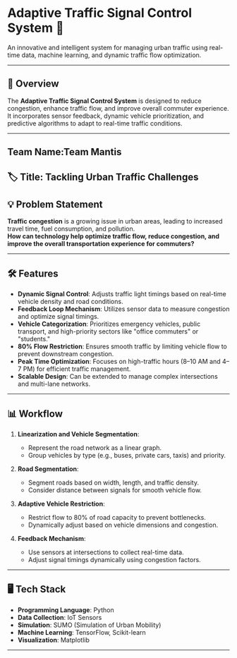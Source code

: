 # Adaptive Traffic Signal Control System 🚦

An innovative and intelligent system for managing urban traffic using real-time data, machine learning, and dynamic traffic flow optimization.

---

## 📌 Overview

The **Adaptive Traffic Signal Control System** is designed to reduce congestion, enhance traffic flow, and improve overall commuter experience. It incorporates sensor feedback, dynamic vehicle prioritization, and predictive algorithms to adapt to real-time traffic conditions.

---

## **Team Name:Team Mantis**
## 🏷️ **Title**: Tackling Urban Traffic Challenges  
## 💡 **Problem Statement**

**Traffic congestion** is a growing issue in urban areas, leading to increased travel time, fuel consumption, and pollution.  
**How can technology help optimize traffic flow, reduce congestion, and improve the overall transportation experience for commuters?**

---

## 🛠 Features

- **Dynamic Signal Control**: Adjusts traffic light timings based on real-time vehicle density and road conditions.
- **Feedback Loop Mechanism**: Utilizes sensor data to measure congestion and optimize signal timings.
- **Vehicle Categorization**: Prioritizes emergency vehicles, public transport, and high-priority sectors like "office commuters" or "students."
- **80% Flow Restriction**: Ensures smooth traffic by limiting vehicle flow to prevent downstream congestion.
- **Peak Time Optimization**: Focuses on high-traffic hours (8–10 AM and 4–7 PM) for efficient traffic management.
- **Scalable Design**: Can be extended to manage complex intersections and multi-lane networks.

---

## 📊 Workflow

1. **Linearization and Vehicle Segmentation**:
   - Represent the road network as a linear graph.
   - Group vehicles by type (e.g., buses, private cars, taxis) and priority.

2. **Road Segmentation**:
   - Segment roads based on width, length, and traffic density.
   - Consider distance between signals for smooth vehicle flow.

3. **Adaptive Vehicle Restriction**:
   - Restrict flow to 80% of road capacity to prevent bottlenecks.
   - Dynamically adjust based on vehicle dimensions and congestion.

4. **Feedback Mechanism**:
   - Use sensors at intersections to collect real-time data.
   - Adjust signal timings dynamically using congestion factors.

---

## 🖥 Tech Stack

- **Programming Language**: Python
- **Data Collection**: IoT Sensors
- **Simulation**: SUMO (Simulation of Urban Mobility)
- **Machine Learning**: TensorFlow, Scikit-learn
- **Visualization**: Matplotlib


---


